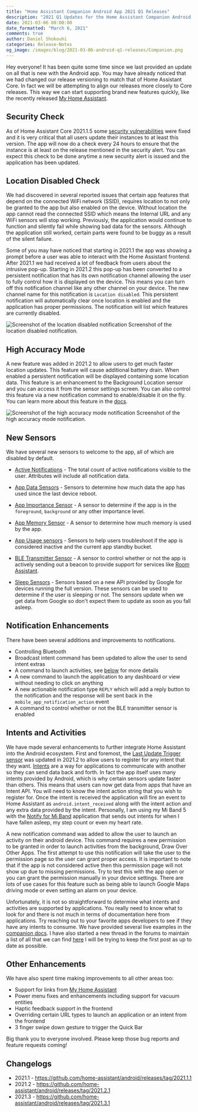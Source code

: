```yaml
---
title: "Home Assistant Companion Android App 2021 Q1 Releases"
description: "2021 Q1 Updates for the Home Assistant Companion Android App"
date: 2021-03-06 00:00:00
date_formatted: "March 6, 2021"
comments: true
author: Daniel Shokouhi
categories: Release-Notes
og_image: /images/blog/2021-03-06-android-q1-releases/Companion.png
---
```


Hey everyone! It has been quite some time since we last provided an update on all that is new with the Android app. You may have already noticed that we had changed our release versioning to match that of Home Assistant Core. In fact we will be attempting to align our releases more closely to Core releases. This way we can start supporting brand new features quickly, like the recently released [My Home Assistant](https://my.home-assistant.io).

## Security Check

As of Home Assistant Core 2021.1.5 some [security vulnerabilities](https://www.home-assistant.io/blog/2021/01/23/security-disclosure2/) were fixed and it is very critical that all users update their instances to at least this version. The app will now do a check every 24 hours to ensure that the instance is at least on the release mentioned in the security alert. You can expect this check to be done anytime a new security alert is issued and the application has been updated.

## Location Disabled Check

We had discovered in several reported issues that certain app features that depend on the connected WiFi network (SSID), requires location to not only be granted to the app but also enabled on the device. Without location the app cannot read the connected SSID which means the Internal URL and any WiFi sensors will stop working. Previously, the application would continue to function and silently fail while showing bad data for the sensors. Although the application still worked, certain parts were found to be buggy as a result of the silent failure.

Some of you may have noticed that starting in 2021.1 the app was showing a prompt before a user was able to interact with the Home Assistant frontend. After 2021.1 we had received a lot of feedback from users about the intrusive pop-up. Starting in 2021.2 this pop-up has been converted to a persistent notification that has its own notification channel allowing the user to fully control how it is displayed on the device. This means you can turn off this notification channel like any other channel on your device. The new channel name for this notification is `Location disabled`. This persistent notification will automatically clear once location is enabled and the application has proper permissions. The notification will list which features are currently disabled.

<p class='img'>
<img src='/images/blog/2021-03-06-android-q1-releases/location_disabled.png' alt='Screenshot of the location disabled notification'></a>
Screenshot of the location disabled notification.
</p>

## High Accuracy Mode

A new feature was added in 2021.2 to allow users to get much faster location updates. This feature will cause additional battery drain. When enabled a persistent notification will be displayed containing some location data. This feature is an enhancement to the Background Location sensor and you can access it from the sensor settings screen. You can also control this feature via a new notification command to enable/disable it on the fly. You can learn more about this feature in the [docs](https://companion.home-assistant.io/docs/core/location#high-accuracy-mode).

<p class='img'>
<img src='/images/blog/2021-03-06-android-q1-releases/high_accuracy.png' alt='Screenshot of the high accuracy mode notification'></a>
Screenshot of the high accuracy mode notification.
</p>

## New Sensors

We have several new sensors to welcome to the app, all of which are disabled by default.

- [Active Notifications](https://companion.home-assistant.io/docs/core/sensors#active-notification) - The total count of active notifications visible to the user. Attributes will include all notification data.

- [App Data Sensors](https://companion.home-assistant.io/docs/core/sensors#app-data-sensors) - Sensors to determine how much data the app has used since the last device reboot.

- [App Importance Sensor](https://companion.home-assistant.io/docs/core/sensors#app-importance-sensor) - A sensor to determine if the app is in the `foreground`, `background` or any other importance level.

- [App Memory Sensor](https://companion.home-assistant.io/docs/core/sensors#app-memory-sensor) - A sensor to determine how much memory is used by the app.

- [App Usage sensors](https://companion.home-assistant.io/docs/core/sensors#app-usage-sensors) - Sensors to help users troubleshoot if the app is considered inactive and the current app standby bucket.

- [BLE Transmitter Sensor](https://companion.home-assistant.io/docs/core/sensors#bluetooth-sensors) - A sensor to control whether or not the app is actively sending out a beacon to provide support for services like [Room Assistant](https://www.room-assistant.io/).

- [Sleep Sensors](https://companion.home-assistant.io/docs/core/sensors#activity-sensors) - Sensors based on a new API provided by Google for devices running the full version. These sensors can be used to determine if the user is sleeping or not. The sensors update when we get data from Google so don't expect them to update as soon as you fall asleep.


## Notification Enhancements

There have been several additions and improvements to notifications.

- Controlling Bluetooth
- Broadcast intent command has been updated to allow the user to send intent extras
- A command to launch activities, see [below](#intents-and-activities) for more details
- A new command to launch the application to any dashboard or view without needing to click on anything
- A new actionable notification type `REPLY` which will add a reply button to the notification and the response will be sent back in the `mobile_app_notification_action` event
- A command to control whether or not the BLE transmitter sensor is enabled

## Intents and Activities

We have made several enhancements to further integrate Home Assistant into the Android ecosystem. First and foremost, the [Last Update Trigger sensor](https://companion.home-assistant.io/docs/core/sensors#last-update-trigger-sensor) was updated in 2021.2 to allow users to register for any intent that they want. [Intents](https://developer.android.com/guide/components/intents-filters) are a way for applications to communicate with another so they can send data back and forth. In fact the app itself uses many intents provided by Android, which is why certain sensors update faster than others. This means that users can now get data from apps that have an Intent API. You will need to know the intent action string that you wish to register for. Once the intent is received the application will fire an event to Home Assistant as `android.intent_received` along with the intent action and any extra data provided by the intent. Personally, I am using my Mi Band 5 with the [Notify for Mi Band](https://play.google.com/store/apps/details?id=com.mc.miband1) application that sends out intents for when I have fallen asleep, my step count or even my heart rate.

A new notification command was added to allow the user to launch an activity on their android device. This command requires a new permission to be granted in order to launch activities from the background, Draw Over Other Apps. The first attempt to use this notification will take the user to the permission page so the user can grant proper access. It is important to note that if the app is not considered active then this permission page will not show up due to missing permissions. Try to test this with the app open or you can grant the permission manually in your device settings. There are lots of use cases for this feature such as being able to launch Google Maps driving mode or even setting an alarm on your device.

Unfortunately, it is not so straightforward to determine what intents and activities are supported by applications. You really need to know what to look for and there is not much in terms of documentation here from applications. Try reaching out to your favorite apps developers to see if they have any intents to consume. We have provided several live examples in the [companion docs](https://companion.home-assistant.io/docs/notifications/notification-commands#activity). I have also started a new thread in the forums to maintain a list of all that we can find [here](https://community.home-assistant.io/t/android-intents-sending-receiving-list-starting-activities-too/276192) I will be trying to keep the first post as up to date as possible.

## Other Enhancements

We have also spent time making improvements to all other areas too:

- Support for links from [My Home Assistant](https://my.home-assistant.io)
- Power menu fixes and enhancements including support for vacuum entities
- Haptic feedback support in the frontend
- Overriding certain URL types to launch an application or an intent from the frontend
- 3 finger swipe down gesture to trigger the Quick Bar


Big thank you to everyone involved. Please keep those bug reports and feature requests coming!

## Changelogs

- 2021.1 - https://github.com/home-assistant/android/releases/tag/2021.1.1
- 2021.2 - https://github.com/home-assistant/android/releases/tag/2021.2.1
- 2021.3 - https://github.com/home-assistant/android/releases/tag/2021.3.1
